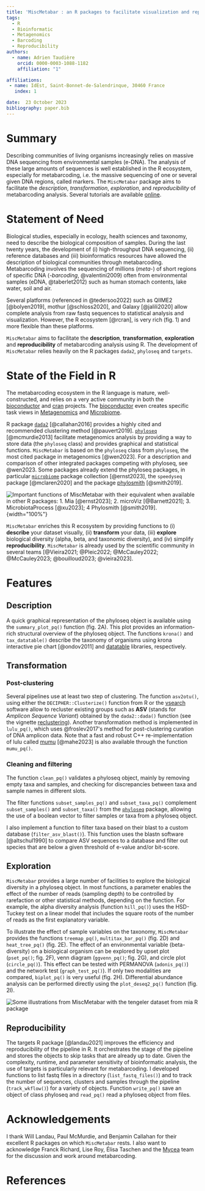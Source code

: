 ```yaml
---
title: 'MiscMetabar : an R packages to facilitate visualization and reproducibility in metabarcoding analysis'
tags:
  - R
  - Bioinformatic
  - Metagenomics
  - Barcoding
  - Reproducibility
authors:
  - name: Adrien Taudière
    orcid: 0000-0003-1088-1182
    affiliation: "1"

affiliations:
 - name: IdEst, Saint-Bonnet-de-Salendrinque, 30460 France
   index: 1

date:  23 October 2023
bibliography: paper.bib
---
```


# Summary
Describing communities of living organisms increasingly relies on massive DNA sequencing from environmental samples (e-DNA). The analysis of these large amounts of sequences is well established in the R ecosystem, especially for metabarcoding, i.e. the massive sequencing of one or several given DNA regions, called markers. The `MiscMetabar` package aims to facilitate the *description*, *transformation*, *exploration*, and *reproducibility* of metabarcoding analysis. Several tutorials are available [online](https://adrientaudiere.github.io/MiscMetabar/articles/).

# Statement of Need

Biological studies, especially in ecology, health sciences and taxonomy, need to describe the biological composition of samples. During the last twenty years, the development of (i) high-throughput DNA sequencing, (ii) reference databases and (iii) bioinformatics resources have allowed the description of biological communities through metabarcoding. Metabarcoding involves the sequencing of millions (*meta*-) of short regions of specific DNA (*-barcoding*, @valentini2009) often from environmental samples (eDNA, @taberlet2012) such as human stomach contents, lake water, soil and air.

Several platforms (referenced in @tedersoo2022) such as QIIME2 [@bolyen2019], mothur [@schloss2020], and Galaxy [@jalili2020] allow complete analysis from raw fastq sequences to statistical analysis and visualization. However, the R ecosystem [@rcran], is very rich (fig. 1) and more flexible than these platforms.

`MiscMetabar` aims to facilitate the **description**, **transformation**, **exploration** and **reproducibility** of metabarcoding analysis using R. The development of `MiscMetabar` relies heavily on the R packages `dada2`, `phyloseq` and `targets`.

# State of the Field in R

The metabarcoding ecosystem in the R language is mature, well-constructed, and relies on a very active community in both the [bioconductor](https://www.bioconductor.org/) and [cran](https://cran.r-project.org/) projects. The [bioconductor](https://www.bioconductor.org/) even creates specific task views in [Metagenomics](http://bioconductor.org/packages/release/BiocViews.html#___Metagenomics) and [Microbiome](http://bioconductor.org/packages/release/BiocViews.html#___Microbiome).

R package [`dada2`](http://bioconductor.org/packages/release/bioc/html/dada2.html) [@callahan2016]  provides a highly cited and recommended clustering method [@pauvert2019]. [`phyloseq`](http://bioconductor.org/packages/release/bioc/html/phyloseq.html) [@mcmurdie2013] facilitate metagenomics analysis by providing a way to store data (the `phyloseq` class) and provides graphical and statistical functions. `MiscMetabar` is based on the `phyloseq` class from `phyloseq`, the most cited package in metagenomics [@wen2023]. For a description and comparison of other integrated packages competing with phyloseq, see @wen2023. Some packages already extend the phyloseq packages, in particular [`microbiome`](https://microbiome.github.io/) package collection [@ernst2023], the `speedyseq` package [@mclaren2020] and the package [phylosmith](https://schuyler-smith.github.io/phylosmith/) [@smith2019].

![Important functions of MiscMetabar with their equivalent when available in other R packages: 1. Mia [@ernst2023]; 2. microViz [@Barnett2021]; 3. MicrobiotaProcess [@xu2023]; 4  Phylosmith [@smith2019].](figures_svg/table1_publication.svg){width="100%"}

`MiscMetabar` enriches this R ecosystem by providing functions to (i) **describe** your dataset visually, (ii) **transform** your data, (iii) **explore** biological diversity (alpha, beta, and taxonomic diversity), and (iv) simplify **reproducibility**. `MiscMetabar` is already used by the scientific community in several teams [@Vieira2021; @Pleic2022; @McCauley2022; @McCauley2023; @bouilloud2023; @vieira2023].

# Features

## Description

A quick graphical representation of the phyloseq object is available using the `summary_plot_pq()` function (fig. 2A). 
This plot provides an information-rich structural overview of the phyloseq object. The functions `krona()` and `tax_datatable()` describe the taxonomy of organisms using krona interactive pie chart [@ondov2011] and [datatable](https://datatables.net/) libraries, respectively.

## Transformation

### Post-clustering

Several pipelines use at least two step of clustering. The function `asv2otu()`, using either the `DECIPHER::Clusterize()` function from R or the [vsearch](https://github.com/torognes/vsearch) software allow to recluster existing groups such as **ASV** (stands for *Amplicon Sequence Variant*) obtained by the `dada2::dada()` function (see the vignette [reclustering](https://adrientaudiere.github.io/MiscMetabar/articles/Reclustering.html)).  Another transformation method is implemented in `lulu_pq()`, which uses @froslev2017's method for post-clustering curation of DNA amplicon data. Note that a fast and robust C++ re-implementation of lulu called [mumu](https://github.com/frederic-mahe/mumu) [@mahe2023] is also available through the function `mumu_pq()`.


### Cleaning and filtering

The function `clean_pq()` validates a phyloseq object, mainly by removing empty taxa and samples, and checking for discrepancies between taxa and sample names in different slots.  

The filter functions `subset_samples_pq()` and `subset_taxa_pq()` complement `subset_samples()` and `subset_taxa()` from the [`phyloseq`](http://bioconductor.org/packages/release/bioc/html/phyloseq.html) package, allowing the use of a boolean vector to filter samples or taxa from a phyloseq object. 

I also implement a function to filter taxa based on their blast to a custom database (`filter_asv_blast()`). This function uses the blastn software [@altschul1990] to compare ASV sequences to a database and filter out species that are below a given threshold of e-value and/or bit-score.

## Exploration 

`MiscMetabar` provides a large number of facilities to explore the biological diversity in a phyloseq object. In most functions, a parameter enables the effect of the number of reads (sampling depth) to be controlled by rarefaction or other statistical methods, depending on the function. For example, the alpha diversity analysis (function `hill_pq()`) uses the HSD-Tuckey test on a linear model that includes the square roots of the number of reads as the first explanatory variable.

To illustrate the effect of sample variables on the taxonomy, `MiscMetabar` provides the functions `treemap_pq()`, `multitax_bar_pq()` (fig. 2D) and `heat_tree_pq()` (fig. 2E). The effect of an environmental variable (beta-diversity) on a biological organism can be explored by upset plot (`pset_pq()`; fig. 2F), venn diagram (`ggvenn_pq()`; fig. 2G), and circle plot (`circle_pq()`). This effect can be tested with PERMANOVA (`adonis_pq()`) and the network test (`graph_test_pq()`). If only two modalities are compared, `biplot_pq()` is very useful (fig. 2H). Differential abundance analysis can be performed directly using the `plot_deseq2_pq()` function (fig. 2I). 

![Some illustrations from MiscMetabar with the tengeler dataset from mia R package](figures_svg/tengeler_MiscMetabar.svg)

## Reproducibility

The targets R package [@landau2021] improves the efficiency and reproducibility of the pipeline in R. It orchestrates the stage of the pipeline and stores the objects to skip tasks that are already up to date. Given the complexity, runtime, and parameter sensitivity of bioinformatic analysis, the use of targets is particularly relevant for metabarcoding. I developed functions to list fastq files in a directory (`list_fastq_files()`) and to track the number of sequences, clusters and samples through the pipeline (`track_wkflow()`) for a variety of objects. Function `write_pq()` save an object of class phyloseq and `read_pq()` read a phyloseq object from files. 

# Acknowledgements

I thank Will Landau, Paul McMurdie, and Benjamin Callahan for their excellent R packages on which `MiscMetabar` rests. I also want to acknowledge Franck Richard, Lise Roy, Élisa Taschen and the [Mycea](https://mycea.fr/) team for the discussion and work around metabarcoding.

# References
